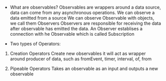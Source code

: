 - What are observables?
  Observables are wrappers around a data source, data can come from any asynchronous operations.
  We can observe a data emitted from a source
  We can observe Observable with objects, we call them Observers
  Observers are responsible for receiving the data after observable has emitted the data.
  An Observer establises a connection with he Observable which is called Subscription

- Two types of Operators:

1.  Creation Operators
    Create new observables
    it will act as wrapper around producer of data, such as fromEvent, timer, interval, of, from

2.  Pipeable Operators
    Takes an observable as an input and outputs a new observable
